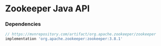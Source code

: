 
# Zookeeper Java API

### Dependencies
```groovy
// https://mvnrepository.com/artifact/org.apache.zookeeper/zookeeper
implementation 'org.apache.zookeeper:zookeeper:3.8.1'
```


